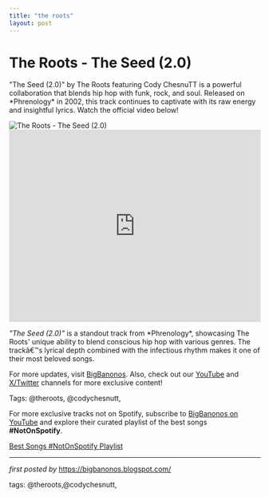 ```yaml
---
title: "the roots"
layout: post
---
```

<!-- Title of the Post -->
<h1 >The Roots - The Seed (2.0)</h1> <!-- Introductory Text -->
<p >"The Seed (2.0)" by The Roots featuring Cody ChesnuTT is a powerful collaboration that blends hip hop with funk, rock, and soul. Released on *Phrenology* in 2002, this track continues to captivate with its raw energy and insightful lyrics. Watch the official video below!</p> <!-- Featured Image -->
<div > <img src="https://i.scdn.co/image/ab67616d0000b2739a3da6b52373b762009671cb" alt="The Roots - The Seed (2.0)" />
</div> <!-- YouTube Video Embed -->
<div > <iframe width="100%" height="385" src="https://www.youtube.com/embed/ojC0mg2hJCc" title="The Roots - The Seed (2.0) (Official Music Video) ft. Cody ChesnuTT" frameborder="0" allow="accelerometer; autoplay; clipboard-write; encrypted-media; gyroscope; picture-in-picture; web-share" referrerpolicy="strict-origin-when-cross-origin" allowfullscreen></iframe>
</div> <!-- Song Information -->
<div > <p><em>"The Seed (2.0)"</em> is a standout track from *Phrenology*, showcasing The Roots' unique ability to blend conscious hip hop with various genres. The trackâ€™s lyrical depth combined with the infectious rhythm makes it one of their most beloved songs.</p>
</div> <!-- Footer Links -->
<div > <p>For more updates, visit <a href="https://bigbanonos.blogspot.com/" target="_blank">BigBanonos</a>. Also, check out our <a href="https://www.youtube.com/@BigBanonos" target="_blank">YouTube</a> and <a href="https://x.com/bigbanonos" target="_blank">X/Twitter</a> channels for more exclusive content!</p>
</div> <!-- Tags -->
<p >Tags: @theroots, @codychesnutt, </p>


<!--Subscribe and Playlist Links-->
<div>
    <p>For more exclusive tracks not on Spotify, subscribe to <a href="https://www.youtube.com/@BigBanonos" target="_blank">BigBanonos on YouTube</a> and explore their curated playlist of the best songs <strong>#NotOnSpotify</strong>.</p>
    <p><a href="https://www.youtube.com/playlist?list=PLtuNtuTatqI0kFahUCbtbfenC_ET5O_tr" target="_blank">Best Songs #NotOnSpotify Playlist<br /></a></p></div>

<hr />

<p><em>first posted by</em> <a href="https://bigbanonos.blogspot.com/" rel="noopener" target="_new">https://bigbanonos.blogspot.com/</a></p>

<p>tags: @theroots,@codychesnutt,</p>
